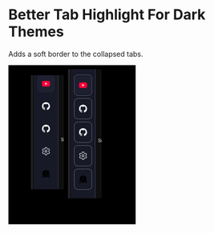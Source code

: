 # Better Tab Highlight For Dark Themes

Adds a soft border to the collapsed tabs.

![Active tab](images/tab-highlight.png)
